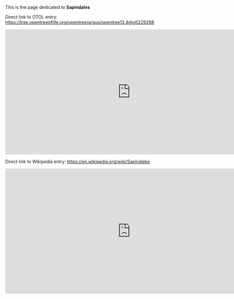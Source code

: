 This is the page dedicated to **Sapindales**


Direct link to OTOL entry: https://tree.opentreeoflife.org/opentree/argus/opentree13.4@ott229288



<html>
    <body>
    <iframe src="https://tree.opentreeoflife.org/opentree/argus/opentree13.4@ott229288"
    width="800" height="400" frameborder="0" allowfullscreen> </iframe>
    </body>
</html>
    


Direct link to Wikipedia entry: https://en.wikipedia.org/wiki/Sapindales



<html>
    <body>
    <iframe src="https://en.wikipedia.org/wiki/Sapindales"
    width="800" height="400" frameborder="0" allowfullscreen> </iframe>
    </body>
</html>
    

